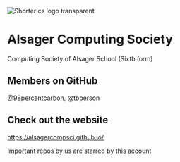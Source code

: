 ![Shorter cs logo transparent](https://github.com/user-attachments/assets/ee8b3111-2148-4279-85f3-e6bdb2b6741f)

# Alsager Computing Society
Computing Society of Alsager School (Sixth form)

## Members on GitHub
@98percentcarbon, @tbperson



## Check out the website
https://alsagercompsci.github.io/


Important repos by us are starred by this account 

